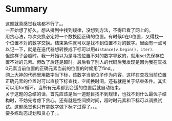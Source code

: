 # Summary
这题就真感觉我啥都不行了。。  
一开始想了好久，想从排列中找到规律，没想到方法，不得已看了网上的。  
用贪心法，每次交换必定将一个数换回正确的位置。有时候0在0位置，又得找一个位置不对的数字交换。结束条件就可以是找不到位置不对的数字。里面有一点可以记一下，就是在迭代器想转换成下标可以用`distance(v.begin(), iter)`.  
但这样子会超时。我一开始以为是寻找位置不对的数字导致的，就用set先保存位置不对的元素。但改了后还是超时。最后看了别人的代码后我发现是因为我在查找0元素当前位置的正确元素当前的位置的时候用了find。。  
网上大神的代码里用数字当下标，该数字当前位子作为内容，这样在查找当前位置正确元素的位置时可以直接下标查找，空间换时间。还有就是关于结束条件。其实可以用for循环，当所有元素都到合适的位置后就自动结束。  
关于这题的总结的话，首先应该是当一道题目找不到规律，也找不到什么最优子结构时，不妨先考虑下贪心。还有就是空间换时间，超时时元素和下标可以调换试试。这题感觉也只有拿数字做下标才过得了。。。  
要多练动态规划和贪心了。。  
